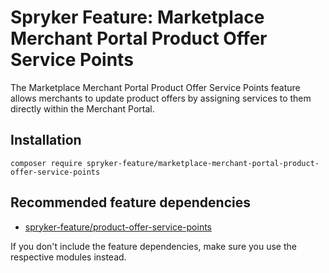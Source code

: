 # Spryker Feature: Marketplace Merchant Portal Product Offer Service Points

The Marketplace Merchant Portal Product Offer Service Points feature allows merchants to update product offers by assigning services to them directly within the Merchant Portal.

## Installation

```
composer require spryker-feature/marketplace-merchant-portal-product-offer-service-points
```

## Recommended feature dependencies
- [spryker-feature/product-offer-service-points](https://github.com/spryker-feature/product-offer-service-points)

If you don't include the feature dependencies, make sure you use the respective modules instead.
